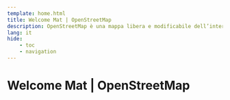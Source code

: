 ```yaml
---
template: home.html
title: Welcome Mat | OpenStreetMap
description: OpenStreetMap è una mappa libera e modificabile dell’interno pianeta realizzata da persone come te
lang: it
hide:
    - toc
    - navigation
---
```


# Welcome Mat | OpenStreetMap 

<!-- (1) { .annotate }

1.  Welcome Mat for [:simple-openstreetmap: OpenStreetMap](https://www.openstreetmap.org){:target="_blank"} community and [Foundation](https://osmfoundation.org){:target="_blank"}. OpenStreetMap is the free and editable map of the world, created and maintained by a huge international community. Anybody can create an account and start editing on [OpenStreetMap](https://www.openstreetmap.org){:target="_blank"} within minutes.
    
    These guides are licensed under [Creative Commons Attribution-ShareAlike 2.0 Generic License :fontawesome-brands-creative-commons-by:](http://creativecommons.org/licenses/by-sa/2.0/){:target="_blank"} if you would like to contribute or have any feedback on these, please feel free to raise an issue in this [repository](https://github.com/osmfoundation/welcome-mat/issues){:target="_blank"}.
 -->
<!-- Screenshots are from https://youtu.be/Phwrgb16oEM -->
